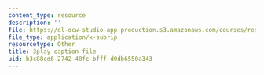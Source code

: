 ```yaml
---
content_type: resource
description: ''
file: https://ol-ocw-studio-app-production.s3.amazonaws.com/courses/res-5-0001-digital-lab-techniques-manual-spring-2007/b3c88cd6274248fcbfffd0db6550a343_dBNELFi5XiY.srt
file_type: application/x-subrip
resourcetype: Other
title: 3play caption file
uid: b3c88cd6-2742-48fc-bfff-d0db6550a343
---
```

